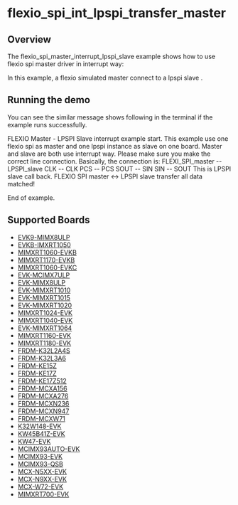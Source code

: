 # flexio_spi_int_lpspi_transfer_master

## Overview
The flexio_spi_master_interrupt_lpspi_slave example shows how to use flexio spi master driver in interrupt way:

In this example, a flexio simulated master connect to a lpspi slave .


## Running the demo
You can see the similar message shows following in the terminal if the example runs successfully.

FLEXIO Master - LPSPI Slave interrupt example start.
This example use one flexio spi as master and one lpspi instance as slave on one board.
Master and slave are both use interrupt way.
Please make sure you make the correct line connection. Basically, the connection is:
FLEXI_SPI_master -- LPSPI_slave
      CLK        --    CLK
      PCS        --    PCS
      SOUT       --    SIN
      SIN        --    SOUT
This is LPSPI slave call back.
FLEXIO SPI master <-> LPSPI slave transfer all data matched!

End of example.

## Supported Boards
- [EVK9-MIMX8ULP](../../../../../_boards/evk9mimx8ulp/driver_examples/flexio/spi/int_lpspi_transfer/master/example_board_readme.md)
- [EVKB-IMXRT1050](../../../../../_boards/evkbimxrt1050/driver_examples/flexio/spi/int_lpspi_transfer/master/example_board_readme.md)
- [MIMXRT1060-EVKB](../../../../../_boards/evkbmimxrt1060/driver_examples/flexio/spi/int_lpspi_transfer/master/example_board_readme.md)
- [MIMXRT1170-EVKB](../../../../../_boards/evkbmimxrt1170/driver_examples/flexio/spi/int_lpspi_transfer/master/example_board_readme.md)
- [MIMXRT1060-EVKC](../../../../../_boards/evkcmimxrt1060/driver_examples/flexio/spi/int_lpspi_transfer/master/example_board_readme.md)
- [EVK-MCIMX7ULP](../../../../../_boards/evkmcimx7ulp/driver_examples/flexio/spi/int_lpspi_transfer/master/example_board_readme.md)
- [EVK-MIMX8ULP](../../../../../_boards/evkmimx8ulp/driver_examples/flexio/spi/int_lpspi_transfer/master/example_board_readme.md)
- [EVK-MIMXRT1010](../../../../../_boards/evkmimxrt1010/driver_examples/flexio/spi/int_lpspi_transfer/master/example_board_readme.md)
- [EVK-MIMXRT1015](../../../../../_boards/evkmimxrt1015/driver_examples/flexio/spi/int_lpspi_transfer/master/example_board_readme.md)
- [EVK-MIMXRT1020](../../../../../_boards/evkmimxrt1020/driver_examples/flexio/spi/int_lpspi_transfer/master/example_board_readme.md)
- [MIMXRT1024-EVK](../../../../../_boards/evkmimxrt1024/driver_examples/flexio/spi/int_lpspi_transfer/master/example_board_readme.md)
- [MIMXRT1040-EVK](../../../../../_boards/evkmimxrt1040/driver_examples/flexio/spi/int_lpspi_transfer/master/example_board_readme.md)
- [EVK-MIMXRT1064](../../../../../_boards/evkmimxrt1064/driver_examples/flexio/spi/int_lpspi_transfer/master/example_board_readme.md)
- [MIMXRT1160-EVK](../../../../../_boards/evkmimxrt1160/driver_examples/flexio/spi/int_lpspi_transfer/master/example_board_readme.md)
- [MIMXRT1180-EVK](../../../../../_boards/evkmimxrt1180/driver_examples/flexio/spi/int_lpspi_transfer/master/example_board_readme.md)
- [FRDM-K32L2A4S](../../../../../_boards/frdmk32l2a4s/driver_examples/flexio/spi/int_lpspi_transfer/master/example_board_readme.md)
- [FRDM-K32L3A6](../../../../../_boards/frdmk32l3a6/driver_examples/flexio/spi/int_lpspi_transfer/master/example_board_readme.md)
- [FRDM-KE15Z](../../../../../_boards/frdmke15z/driver_examples/flexio/spi/int_lpspi_transfer/master/example_board_readme.md)
- [FRDM-KE17Z](../../../../../_boards/frdmke17z/driver_examples/flexio/spi/int_lpspi_transfer/master/example_board_readme.md)
- [FRDM-KE17Z512](../../../../../_boards/frdmke17z512/driver_examples/flexio/spi/int_lpspi_transfer/master/example_board_readme.md)
- [FRDM-MCXA156](../../../../../_boards/frdmmcxa156/driver_examples/flexio/spi/int_lpspi_transfer/master/example_board_readme.md)
- [FRDM-MCXA276](../../../../../_boards/frdmmcxa276/driver_examples/flexio/spi/int_lpspi_transfer/master/example_board_readme.md)
- [FRDM-MCXN236](../../../../../_boards/frdmmcxn236/driver_examples/flexio/spi/int_lpspi_transfer/master/example_board_readme.md)
- [FRDM-MCXN947](../../../../../_boards/frdmmcxn947/driver_examples/flexio/spi/int_lpspi_transfer/master/example_board_readme.md)
- [FRDM-MCXW71](../../../../../_boards/frdmmcxw71/driver_examples/flexio/spi/int_lpspi_transfer/master/example_board_readme.md)
- [K32W148-EVK](../../../../../_boards/k32w148evk/driver_examples/flexio/spi/int_lpspi_transfer/master/example_board_readme.md)
- [KW45B41Z-EVK](../../../../../_boards/kw45b41zevk/driver_examples/flexio/spi/int_lpspi_transfer/master/example_board_readme.md)
- [KW47-EVK](../../../../../_boards/kw47evk/driver_examples/flexio/spi/int_lpspi_transfer/master/example_board_readme.md)
- [MCIMX93AUTO-EVK](../../../../../_boards/mcimx93autoevk/driver_examples/flexio/spi/int_lpspi_transfer/master/example_board_readme.md)
- [MCIMX93-EVK](../../../../../_boards/mcimx93evk/driver_examples/flexio/spi/int_lpspi_transfer/master/example_board_readme.md)
- [MCIMX93-QSB](../../../../../_boards/mcimx93qsb/driver_examples/flexio/spi/int_lpspi_transfer/master/example_board_readme.md)
- [MCX-N5XX-EVK](../../../../../_boards/mcxn5xxevk/driver_examples/flexio/spi/int_lpspi_transfer/master/example_board_readme.md)
- [MCX-N9XX-EVK](../../../../../_boards/mcxn9xxevk/driver_examples/flexio/spi/int_lpspi_transfer/master/example_board_readme.md)
- [MCX-W72-EVK](../../../../../_boards/mcxw72evk/driver_examples/flexio/spi/int_lpspi_transfer/master/example_board_readme.md)
- [MIMXRT700-EVK](../../../../../_boards/mimxrt700evk/driver_examples/flexio/spi/int_lpspi_transfer/master/example_board_readme.md)
